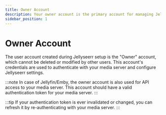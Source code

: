 ```yaml
---
title: Owner Account
description: Your owner account is the primary account for managing Jellyseerr.
sidebar_position: 1
---
```


# Owner Account

The user account created during Jellyseerr setup is the "Owner" account, which cannot be deleted or modified by other users. This account's credentials are used to authenticate with your media server and configure Jellyseerr settings.

:::note
In case of Jellyfin/Emby, the owner account is also used for API access to your media server. This account should have a valid authentication token for your media server.
:::

:::tip
If your authentication token is ever invalidated or changed, you can refresh it by re-authenticating with your media server.
:::
